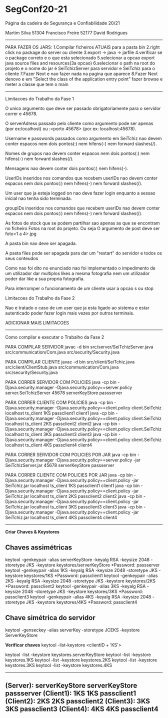 # SegConf20-21
Página da cadeira de Segurança e Confiabilidade 20/21 

Martim Silva 51304
Francisco Freire 52177
David Rodrigues 


----------------------

PARA FAZER OS JARS:
1.Compilar ficheiros ATUAIS para a pasta bin
2.right click no package do server ou cliente
3.export -> java -> jarfile
4.verificar se o package correto e o que esta selecionado
5.selecionar a opcao export java source files and resources(3a opcao)
6.selecionar o path na root do projeto e o nome do jar é SeiTchizServer para servidor e SeiTchiz para o cliente
7.Fazer Next e nao fazer nada na pagina que aparece
8.Fazer Next denovo e em "Select the class of the application entry point" fazer browse
e meter a classe que tem o main

----------------------
Limitacoes do Trabalho da Fase 1

O unico argumento que deve ser passado obrigatoriamente para o servidor correr e 45678.

O serverAdress passado pelo cliente como argumento pode ser apenas <endereco IP> (por ex:localhost) ou <endereco IP>:<porto 45678> (por ex: localhost:45678).

Username e passwords passados como argumento em SeiTchiz nao devem conter espacos nem dois pontos(:) nem hifens(-) nem forward slashes(/).

Nomes de grupos nao devem conter espacos nem dois pontos(:) nem hifens(-) nem forward slashes(/).

Mensagens nao devem conter dois pontos(:) nem hifens(-).

UserIDs inseridos nos comandos que recebem userIDs nao devem conter espacos nem dois pontos(:) nem hifens(-) nem forward slashes(/).

Um user que ja esteja logged on nao deve fazer login enquanto a sessao inicial nao tenha sido terminada.

groupIDs inseridos nos comandos que recebem userIDs nao devem conter espacos nem dois pontos(:) nem hifens(-) nem forward slashes(/).

As fotos de stock que se podem partilhar sao apenas as que se encontram no ficheiro Fotos na root do projeto.
Ou seja O argumento <photo> de post deve ser foto<1 a 4>.jpg

A pasta bin nao deve ser apagada.

A pasta files pode ser apagada para dar um "restart" do servidor e todos os seus conteudos

Como nao foi dito no enunciado nao foi implementado o impedimento de um utilizador dar multiplos likes a mesma fotografia nem um utilizador poder dar like a sua propria fotografia.

Para interromper o funcionamento de um cliente usar a opcao s ou stop

Limitacoes do Trabalho da Fase 2

Nao e tratado o caso de um user que ja esta ligado ao sistema e estar autenticado poder fazer login mais vezes por outros terminais. 

ADICIONAR MAIS LIMITACOES


----------------------
Como compilar e executar o Trabalho da Fase 2

PARA COMPILAR SERVIDOR
javac -d bin src/server/SeiTchizServer.java src/communication/Com.java src/security/Security.java

PARA COMPILAR CLIENTE
javac -d bin src/client/SeiTchiz.java src/client/ClientStub.java src/communication/Com.java src/security/Security.java

PARA CORRER SERVIDOR COM POLICIES
java -cp bin -Djava.security.manager -Djava.security.policy==server.policy server.SeiTchizServer 45678 serverKeyStore passserver

PARA CORRER CLIENTE COM POLICIES
java -cp bin -Djava.security.manager -Djava.security.policy==client.policy client.SeiTchiz localhost ts_client 1KS passclient1 client1
java -cp bin -Djava.security.manager -Djava.security.policy==client.policy client.SeiTchiz localhost ts_client 2KS passclient2 client2
java -cp bin -Djava.security.manager -Djava.security.policy==client.policy client.SeiTchiz localhost ts_client 3KS passclient3 client3
java -cp bin -Djava.security.manager -Djava.security.policy==client.policy client.SeiTchiz localhost ts_client 4KS passclient4 client4

PARA CORRER SERVIDOR COM POLICIES POR JAR
java -cp bin -Djava.security.manager -Djava.security.policy==server.policy -jar SeiTchizServer.jar 45678 serverKeyStore passserver

PARA CORRER CLIENTE COM POLICIES POR JAR
java -cp bin -Djava.security.manager -Djava.security.policy==client.policy -jar SeiTchiz.jar localhost ts_client 1KS passclient1 client1
java -cp bin -Djava.security.manager -Djava.security.policy==client.policy -jar SeiTchiz.jar localhost ts_client 2KS passclient2 client2
java -cp bin -Djava.security.manager -Djava.security.policy==client.policy -jar SeiTchiz.jar localhost ts_client 3KS passclient3 client3
java -cp bin -Djava.security.manager -Djava.security.policy==client.policy -jar SeiTchiz.jar localhost ts_client 4KS passclient4 client4

----------------------

**Criar Chaves & Keystores**

## Chaves assimétricas
keytool -genkeypair -alias serverKeyStore -keyalg RSA -keysize 2048 -storetype JKS -keystore keystores/serverKeyStore 
*Password: passserver
keytool -genkeypair -alias 1KS -keyalg RSA -keysize 2048 -storetype JKS -keystore keystores/1KS
*Password: passclient1
keytool -genkeypair -alias 2KS -keyalg RSA -keysize 2048 -storetype JKS -keystore keystores/2KS
*Password: passclient2
keytool -genkeypair -alias 3KS -keyalg RSA -keysize 2048 -storetype JKS -keystore keystores/3KS
*Password: passclient3
keytool -genkeypair -alias 4KS -keyalg RSA -keysize 2048 -storetype JKS -keystore keystores/4KS
*Password: passclient4

## Chave simétrica do servidor 
keytool -genseckey -alias serverKey -storetype JCEKS -keystore ServerKeyStore


**Verificar chaves**
keytool -list-keystore <clientID + 'KS'>

keytool -list -keystore keystores.serverKeyStore
keytool -list -keystore keystores.1KS
keytool -list -keystore keystores.2KS
keytool -list -keystore keystores.3KS
keytool -list -keystore keystores.4KS

------------------------------------------------------------------
(Server):      serverKeyStore   serverKeyStore       passserver
(Client1):          1KS             1KS              passclient1
(Client2):          2KS             2KS              passclient2
(Client3):          3KS             3KS              passclient3
(Client4):          4KS             4KS              passclient4
                <keystore>        <alias>            <password>
------------------------------------------------------------------



